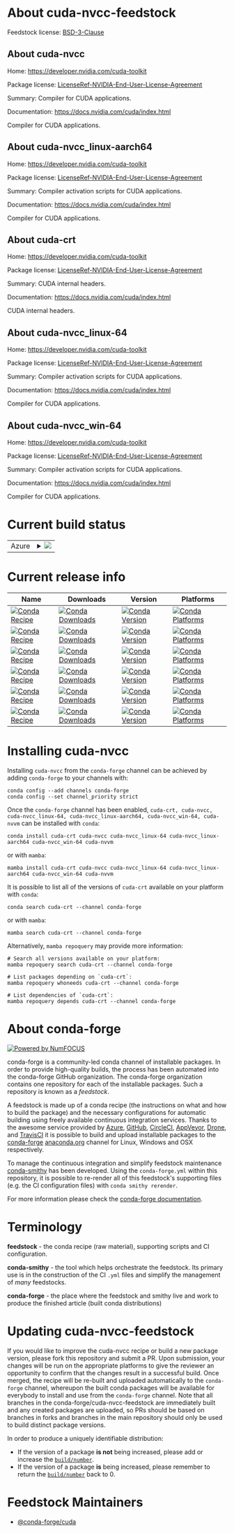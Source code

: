 About cuda-nvcc-feedstock
=========================

Feedstock license: [BSD-3-Clause](https://github.com/conda-forge/cuda-nvcc-feedstock/blob/main/LICENSE.txt)


About cuda-nvcc
---------------

Home: https://developer.nvidia.com/cuda-toolkit

Package license: [LicenseRef-NVIDIA-End-User-License-Agreement](https://docs.nvidia.com/cuda/eula/index.html)

Summary: Compiler for CUDA applications.

Documentation: https://docs.nvidia.com/cuda/index.html

Compiler for CUDA applications.


About cuda-nvcc_linux-aarch64
-----------------------------

Home: https://developer.nvidia.com/cuda-toolkit

Package license: [LicenseRef-NVIDIA-End-User-License-Agreement](https://docs.nvidia.com/cuda/eula/index.html)

Summary: Compiler activation scripts for CUDA applications.

Documentation: https://docs.nvidia.com/cuda/index.html

Compiler for CUDA applications.


About cuda-crt
--------------

Home: https://developer.nvidia.com/cuda-toolkit

Package license: [LicenseRef-NVIDIA-End-User-License-Agreement](https://docs.nvidia.com/cuda/eula/index.html)

Summary: CUDA internal headers.

Documentation: https://docs.nvidia.com/cuda/index.html

CUDA internal headers.


About cuda-nvcc_linux-64
------------------------

Home: https://developer.nvidia.com/cuda-toolkit

Package license: [LicenseRef-NVIDIA-End-User-License-Agreement](https://docs.nvidia.com/cuda/eula/index.html)

Summary: Compiler activation scripts for CUDA applications.

Documentation: https://docs.nvidia.com/cuda/index.html

Compiler for CUDA applications.


About cuda-nvcc_win-64
----------------------

Home: https://developer.nvidia.com/cuda-toolkit

Package license: [LicenseRef-NVIDIA-End-User-License-Agreement](https://docs.nvidia.com/cuda/eula/index.html)

Summary: Compiler activation scripts for CUDA applications.

Documentation: https://docs.nvidia.com/cuda/index.html

Compiler for CUDA applications.


Current build status
====================


<table>
    
  <tr>
    <td>Azure</td>
    <td>
      <details>
        <summary>
          <a href="https://dev.azure.com/conda-forge/feedstock-builds/_build/latest?definitionId=19219&branchName=main">
            <img src="https://dev.azure.com/conda-forge/feedstock-builds/_apis/build/status/cuda-nvcc-feedstock?branchName=main">
          </a>
        </summary>
        <table>
          <thead><tr><th>Variant</th><th>Status</th></tr></thead>
          <tbody><tr>
              <td>linux_64_cross_target_platformlinux-64</td>
              <td>
                <a href="https://dev.azure.com/conda-forge/feedstock-builds/_build/latest?definitionId=19219&branchName=main">
                  <img src="https://dev.azure.com/conda-forge/feedstock-builds/_apis/build/status/cuda-nvcc-feedstock?branchName=main&jobName=linux&configuration=linux%20linux_64_cross_target_platformlinux-64" alt="variant">
                </a>
              </td>
            </tr><tr>
              <td>linux_64_cross_target_platformlinux-aarch64</td>
              <td>
                <a href="https://dev.azure.com/conda-forge/feedstock-builds/_build/latest?definitionId=19219&branchName=main">
                  <img src="https://dev.azure.com/conda-forge/feedstock-builds/_apis/build/status/cuda-nvcc-feedstock?branchName=main&jobName=linux&configuration=linux%20linux_64_cross_target_platformlinux-aarch64" alt="variant">
                </a>
              </td>
            </tr><tr>
              <td>linux_aarch64_cross_target_platformlinux-aarch64</td>
              <td>
                <a href="https://dev.azure.com/conda-forge/feedstock-builds/_build/latest?definitionId=19219&branchName=main">
                  <img src="https://dev.azure.com/conda-forge/feedstock-builds/_apis/build/status/cuda-nvcc-feedstock?branchName=main&jobName=linux&configuration=linux%20linux_aarch64_cross_target_platformlinux-aarch64" alt="variant">
                </a>
              </td>
            </tr><tr>
              <td>win_64</td>
              <td>
                <a href="https://dev.azure.com/conda-forge/feedstock-builds/_build/latest?definitionId=19219&branchName=main">
                  <img src="https://dev.azure.com/conda-forge/feedstock-builds/_apis/build/status/cuda-nvcc-feedstock?branchName=main&jobName=win&configuration=win%20win_64_" alt="variant">
                </a>
              </td>
            </tr>
          </tbody>
        </table>
      </details>
    </td>
  </tr>
</table>

Current release info
====================

| Name | Downloads | Version | Platforms |
| --- | --- | --- | --- |
| [![Conda Recipe](https://img.shields.io/badge/recipe-cuda--crt-green.svg)](https://anaconda.org/conda-forge/cuda-crt) | [![Conda Downloads](https://img.shields.io/conda/dn/conda-forge/cuda-crt.svg)](https://anaconda.org/conda-forge/cuda-crt) | [![Conda Version](https://img.shields.io/conda/vn/conda-forge/cuda-crt.svg)](https://anaconda.org/conda-forge/cuda-crt) | [![Conda Platforms](https://img.shields.io/conda/pn/conda-forge/cuda-crt.svg)](https://anaconda.org/conda-forge/cuda-crt) |
| [![Conda Recipe](https://img.shields.io/badge/recipe-cuda--nvcc-green.svg)](https://anaconda.org/conda-forge/cuda-nvcc) | [![Conda Downloads](https://img.shields.io/conda/dn/conda-forge/cuda-nvcc.svg)](https://anaconda.org/conda-forge/cuda-nvcc) | [![Conda Version](https://img.shields.io/conda/vn/conda-forge/cuda-nvcc.svg)](https://anaconda.org/conda-forge/cuda-nvcc) | [![Conda Platforms](https://img.shields.io/conda/pn/conda-forge/cuda-nvcc.svg)](https://anaconda.org/conda-forge/cuda-nvcc) |
| [![Conda Recipe](https://img.shields.io/badge/recipe-cuda--nvcc_linux--64-green.svg)](https://anaconda.org/conda-forge/cuda-nvcc_linux-64) | [![Conda Downloads](https://img.shields.io/conda/dn/conda-forge/cuda-nvcc_linux-64.svg)](https://anaconda.org/conda-forge/cuda-nvcc_linux-64) | [![Conda Version](https://img.shields.io/conda/vn/conda-forge/cuda-nvcc_linux-64.svg)](https://anaconda.org/conda-forge/cuda-nvcc_linux-64) | [![Conda Platforms](https://img.shields.io/conda/pn/conda-forge/cuda-nvcc_linux-64.svg)](https://anaconda.org/conda-forge/cuda-nvcc_linux-64) |
| [![Conda Recipe](https://img.shields.io/badge/recipe-cuda--nvcc_linux--aarch64-green.svg)](https://anaconda.org/conda-forge/cuda-nvcc_linux-aarch64) | [![Conda Downloads](https://img.shields.io/conda/dn/conda-forge/cuda-nvcc_linux-aarch64.svg)](https://anaconda.org/conda-forge/cuda-nvcc_linux-aarch64) | [![Conda Version](https://img.shields.io/conda/vn/conda-forge/cuda-nvcc_linux-aarch64.svg)](https://anaconda.org/conda-forge/cuda-nvcc_linux-aarch64) | [![Conda Platforms](https://img.shields.io/conda/pn/conda-forge/cuda-nvcc_linux-aarch64.svg)](https://anaconda.org/conda-forge/cuda-nvcc_linux-aarch64) |
| [![Conda Recipe](https://img.shields.io/badge/recipe-cuda--nvcc_win--64-green.svg)](https://anaconda.org/conda-forge/cuda-nvcc_win-64) | [![Conda Downloads](https://img.shields.io/conda/dn/conda-forge/cuda-nvcc_win-64.svg)](https://anaconda.org/conda-forge/cuda-nvcc_win-64) | [![Conda Version](https://img.shields.io/conda/vn/conda-forge/cuda-nvcc_win-64.svg)](https://anaconda.org/conda-forge/cuda-nvcc_win-64) | [![Conda Platforms](https://img.shields.io/conda/pn/conda-forge/cuda-nvcc_win-64.svg)](https://anaconda.org/conda-forge/cuda-nvcc_win-64) |
| [![Conda Recipe](https://img.shields.io/badge/recipe-cuda--nvvm-green.svg)](https://anaconda.org/conda-forge/cuda-nvvm) | [![Conda Downloads](https://img.shields.io/conda/dn/conda-forge/cuda-nvvm.svg)](https://anaconda.org/conda-forge/cuda-nvvm) | [![Conda Version](https://img.shields.io/conda/vn/conda-forge/cuda-nvvm.svg)](https://anaconda.org/conda-forge/cuda-nvvm) | [![Conda Platforms](https://img.shields.io/conda/pn/conda-forge/cuda-nvvm.svg)](https://anaconda.org/conda-forge/cuda-nvvm) |

Installing cuda-nvcc
====================

Installing `cuda-nvcc` from the `conda-forge` channel can be achieved by adding `conda-forge` to your channels with:

```
conda config --add channels conda-forge
conda config --set channel_priority strict
```

Once the `conda-forge` channel has been enabled, `cuda-crt, cuda-nvcc, cuda-nvcc_linux-64, cuda-nvcc_linux-aarch64, cuda-nvcc_win-64, cuda-nvvm` can be installed with `conda`:

```
conda install cuda-crt cuda-nvcc cuda-nvcc_linux-64 cuda-nvcc_linux-aarch64 cuda-nvcc_win-64 cuda-nvvm
```

or with `mamba`:

```
mamba install cuda-crt cuda-nvcc cuda-nvcc_linux-64 cuda-nvcc_linux-aarch64 cuda-nvcc_win-64 cuda-nvvm
```

It is possible to list all of the versions of `cuda-crt` available on your platform with `conda`:

```
conda search cuda-crt --channel conda-forge
```

or with `mamba`:

```
mamba search cuda-crt --channel conda-forge
```

Alternatively, `mamba repoquery` may provide more information:

```
# Search all versions available on your platform:
mamba repoquery search cuda-crt --channel conda-forge

# List packages depending on `cuda-crt`:
mamba repoquery whoneeds cuda-crt --channel conda-forge

# List dependencies of `cuda-crt`:
mamba repoquery depends cuda-crt --channel conda-forge
```


About conda-forge
=================

[![Powered by
NumFOCUS](https://img.shields.io/badge/powered%20by-NumFOCUS-orange.svg?style=flat&colorA=E1523D&colorB=007D8A)](https://numfocus.org)

conda-forge is a community-led conda channel of installable packages.
In order to provide high-quality builds, the process has been automated into the
conda-forge GitHub organization. The conda-forge organization contains one repository
for each of the installable packages. Such a repository is known as a *feedstock*.

A feedstock is made up of a conda recipe (the instructions on what and how to build
the package) and the necessary configurations for automatic building using freely
available continuous integration services. Thanks to the awesome service provided by
[Azure](https://azure.microsoft.com/en-us/services/devops/), [GitHub](https://github.com/),
[CircleCI](https://circleci.com/), [AppVeyor](https://www.appveyor.com/),
[Drone](https://cloud.drone.io/welcome), and [TravisCI](https://travis-ci.com/)
it is possible to build and upload installable packages to the
[conda-forge](https://anaconda.org/conda-forge) [anaconda.org](https://anaconda.org/)
channel for Linux, Windows and OSX respectively.

To manage the continuous integration and simplify feedstock maintenance
[conda-smithy](https://github.com/conda-forge/conda-smithy) has been developed.
Using the ``conda-forge.yml`` within this repository, it is possible to re-render all of
this feedstock's supporting files (e.g. the CI configuration files) with ``conda smithy rerender``.

For more information please check the [conda-forge documentation](https://conda-forge.org/docs/).

Terminology
===========

**feedstock** - the conda recipe (raw material), supporting scripts and CI configuration.

**conda-smithy** - the tool which helps orchestrate the feedstock.
                   Its primary use is in the construction of the CI ``.yml`` files
                   and simplify the management of *many* feedstocks.

**conda-forge** - the place where the feedstock and smithy live and work to
                  produce the finished article (built conda distributions)


Updating cuda-nvcc-feedstock
============================

If you would like to improve the cuda-nvcc recipe or build a new
package version, please fork this repository and submit a PR. Upon submission,
your changes will be run on the appropriate platforms to give the reviewer an
opportunity to confirm that the changes result in a successful build. Once
merged, the recipe will be re-built and uploaded automatically to the
`conda-forge` channel, whereupon the built conda packages will be available for
everybody to install and use from the `conda-forge` channel.
Note that all branches in the conda-forge/cuda-nvcc-feedstock are
immediately built and any created packages are uploaded, so PRs should be based
on branches in forks and branches in the main repository should only be used to
build distinct package versions.

In order to produce a uniquely identifiable distribution:
 * If the version of a package **is not** being increased, please add or increase
   the [``build/number``](https://docs.conda.io/projects/conda-build/en/latest/resources/define-metadata.html#build-number-and-string).
 * If the version of a package **is** being increased, please remember to return
   the [``build/number``](https://docs.conda.io/projects/conda-build/en/latest/resources/define-metadata.html#build-number-and-string)
   back to 0.

Feedstock Maintainers
=====================

* [@conda-forge/cuda](https://github.com/orgs/conda-forge/teams/cuda/)

